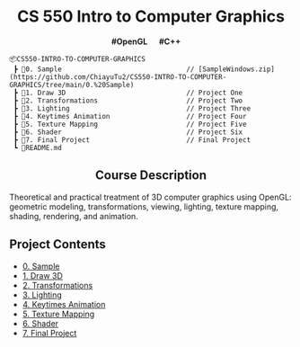 <h1 align = "center"> CS 550 Intro to Computer Graphics</h1>
<p align = "center"> <b>#OpenGL  &emsp; #C++  &emsp;</b></p>

```
📦CS550-INTRO-TO-COMPUTER-GRAPHICS
 ┣ 📂0. Sample                               // [SampleWindows.zip](https://github.com/ChiayuTu2/CS550-INTRO-TO-COMPUTER-GRAPHICS/tree/main/0.%20Sample)
 ┣ 📂1. Draw 3D                              // Project One
 ┣ 📂2. Transformations                      // Project Two
 ┣ 📂3. Lighting                             // Project Three
 ┣ 📂4. Keytimes Animation                   // Project Four
 ┣ 📂5. Texture Mapping                      // Project Five
 ┣ 📂6. Shader                               // Project Six
 ┣ 📂7. Final Project                        // Final Project
 ┗ 📄README.md
```

<h2 align = "center">Course Description</h2>
<p>
  Theoretical and practical treatment of 3D computer graphics using OpenGL: geometric modeling, transformations, viewing, lighting, texture mapping, shading, rendering, and animation.
</p>

## Project Contents
- [0. Sample](https://github.com/ChiayuTu2/CS550-INTRO-TO-COMPUTER-GRAPHICS/tree/main/0.%20Sample)
- [1. Draw 3D](https://github.com/ChiayuTu2/CS550-INTRO-TO-COMPUTER-GRAPHICS/tree/main/1.%20Draw%203D)
- [2. Transformations](https://github.com/ChiayuTu2/CS550-INTRO-TO-COMPUTER-GRAPHICS/tree/main/2.%20Transformations)
- [3. Lighting](https://github.com/ChiayuTu2/CS550-INTRO-TO-COMPUTER-GRAPHICS/tree/main/3.%20Lighting)
- [4. Keytimes Animation](https://github.com/ChiayuTu2/CS550-INTRO-TO-COMPUTER-GRAPHICS/tree/main/4.%20Keytimes%20Animation)
- [5. Texture Mapping](https://github.com/ChiayuTu2/CS550-INTRO-TO-COMPUTER-GRAPHICS/tree/main/5.%20Texture%20Mapping)
- [6. Shader](https://github.com/ChiayuTu2/CS550-INTRO-TO-COMPUTER-GRAPHICS/tree/main/6.%20Shaders)
- [7. Final Project](https://github.com/ChiayuTu2/CS550-INTRO-TO-COMPUTER-GRAPHICS/tree/main/7.%20Final%20Project)
